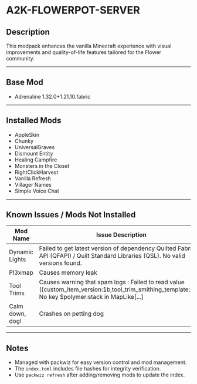 # A2K-FLOWERPOT-SERVER

## Description  
This modpack enhances the vanilla Minecraft experience with visual improvements and quality-of-life features tailored for the Flower community.

---

## Base Mod  
- Adrenaline 1.32.0+1.21.10.fabric  

---

## Installed Mods  
- AppleSkin
- Chunky  
- UniversalGraves  
- Dismount Entity  
- Healing Campfire  
- Monsters in the Closet  
- RightClickHarvest  
- Vanilla Refresh  
- Villager Names  
- Simple Voice Chat  

---

## Known Issues / Mods Not Installed  

| Mod Name           | Issue Description                                                                                           |
|--------------------|------------------------------------------------------------------------------------------------------------|
| Dynamic Lights     | Failed to get latest version of dependency Quilted Fabric API (QFAPI) / Quilt Standard Libraries (QSL). No valid versions found. |
| Pl3xmap            | Causes memory leak                                                                                        |
| Tool Trims         | Causes warning that spam logs : Failed to read value ({custom_item_version:1b,tool_trim_smithing_template:1b}): No key $polymer:stack in MapLike[...] |
| Calm down, dog!    | Crashes on petting dog                                                                                    |

---

## Notes  
- Managed with packwiz for easy version control and mod management.  
- The `index.toml` includes file hashes for integrity verification.  
- Use `packwiz refresh` after adding/removing mods to update the index.
